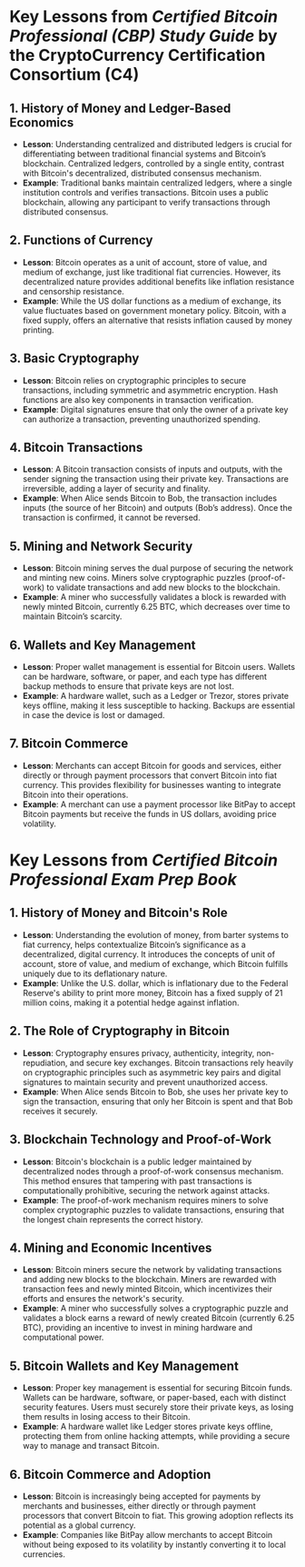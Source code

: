 # Key Lessons from *Certified Bitcoin Professional (CBP) Study Guide* by the CryptoCurrency Certification Consortium (C4)

## 1. History of Money and Ledger-Based Economics
- **Lesson**: Understanding centralized and distributed ledgers is crucial for differentiating between traditional financial systems and Bitcoin’s blockchain. Centralized ledgers, controlled by a single entity, contrast with Bitcoin's decentralized, distributed consensus mechanism.
- **Example**: Traditional banks maintain centralized ledgers, where a single institution controls and verifies transactions. Bitcoin uses a public blockchain, allowing any participant to verify transactions through distributed consensus.

## 2. Functions of Currency
- **Lesson**: Bitcoin operates as a unit of account, store of value, and medium of exchange, just like traditional fiat currencies. However, its decentralized nature provides additional benefits like inflation resistance and censorship resistance.
- **Example**: While the US dollar functions as a medium of exchange, its value fluctuates based on government monetary policy. Bitcoin, with a fixed supply, offers an alternative that resists inflation caused by money printing.

## 3. Basic Cryptography
- **Lesson**: Bitcoin relies on cryptographic principles to secure transactions, including symmetric and asymmetric encryption. Hash functions are also key components in transaction verification.
- **Example**: Digital signatures ensure that only the owner of a private key can authorize a transaction, preventing unauthorized spending.

## 4. Bitcoin Transactions
- **Lesson**: A Bitcoin transaction consists of inputs and outputs, with the sender signing the transaction using their private key. Transactions are irreversible, adding a layer of security and finality.
- **Example**: When Alice sends Bitcoin to Bob, the transaction includes inputs (the source of her Bitcoin) and outputs (Bob’s address). Once the transaction is confirmed, it cannot be reversed.

## 5. Mining and Network Security
- **Lesson**: Bitcoin mining serves the dual purpose of securing the network and minting new coins. Miners solve cryptographic puzzles (proof-of-work) to validate transactions and add new blocks to the blockchain.
- **Example**: A miner who successfully validates a block is rewarded with newly minted Bitcoin, currently 6.25 BTC, which decreases over time to maintain Bitcoin’s scarcity.

## 6. Wallets and Key Management
- **Lesson**: Proper wallet management is essential for Bitcoin users. Wallets can be hardware, software, or paper, and each type has different backup methods to ensure that private keys are not lost.
- **Example**: A hardware wallet, such as a Ledger or Trezor, stores private keys offline, making it less susceptible to hacking. Backups are essential in case the device is lost or damaged.

## 7. Bitcoin Commerce
- **Lesson**: Merchants can accept Bitcoin for goods and services, either directly or through payment processors that convert Bitcoin into fiat currency. This provides flexibility for businesses wanting to integrate Bitcoin into their operations.
- **Example**: A merchant can use a payment processor like BitPay to accept Bitcoin payments but receive the funds in US dollars, avoiding price volatility.

# Key Lessons from *Certified Bitcoin Professional Exam Prep Book*

## 1. History of Money and Bitcoin's Role
- **Lesson**: Understanding the evolution of money, from barter systems to fiat currency, helps contextualize Bitcoin’s significance as a decentralized, digital currency. It introduces the concepts of unit of account, store of value, and medium of exchange, which Bitcoin fulfills uniquely due to its deflationary nature.
- **Example**: Unlike the U.S. dollar, which is inflationary due to the Federal Reserve's ability to print more money, Bitcoin has a fixed supply of 21 million coins, making it a potential hedge against inflation.

## 2. The Role of Cryptography in Bitcoin
- **Lesson**: Cryptography ensures privacy, authenticity, integrity, non-repudiation, and secure key exchanges. Bitcoin transactions rely heavily on cryptographic principles such as asymmetric key pairs and digital signatures to maintain security and prevent unauthorized access.
- **Example**: When Alice sends Bitcoin to Bob, she uses her private key to sign the transaction, ensuring that only her Bitcoin is spent and that Bob receives it securely.

## 3. Blockchain Technology and Proof-of-Work
- **Lesson**: Bitcoin's blockchain is a public ledger maintained by decentralized nodes through a proof-of-work consensus mechanism. This method ensures that tampering with past transactions is computationally prohibitive, securing the network against attacks.
- **Example**: The proof-of-work mechanism requires miners to solve complex cryptographic puzzles to validate transactions, ensuring that the longest chain represents the correct history.

## 4. Mining and Economic Incentives
- **Lesson**: Bitcoin miners secure the network by validating transactions and adding new blocks to the blockchain. Miners are rewarded with transaction fees and newly minted Bitcoin, which incentivizes their efforts and ensures the network's security.
- **Example**: A miner who successfully solves a cryptographic puzzle and validates a block earns a reward of newly created Bitcoin (currently 6.25 BTC), providing an incentive to invest in mining hardware and computational power.

## 5. Bitcoin Wallets and Key Management
- **Lesson**: Proper key management is essential for securing Bitcoin funds. Wallets can be hardware, software, or paper-based, each with distinct security features. Users must securely store their private keys, as losing them results in losing access to their Bitcoin.
- **Example**: A hardware wallet like Ledger stores private keys offline, protecting them from online hacking attempts, while providing a secure way to manage and transact Bitcoin.

## 6. Bitcoin Commerce and Adoption
- **Lesson**: Bitcoin is increasingly being accepted for payments by merchants and businesses, either directly or through payment processors that convert Bitcoin to fiat. This growing adoption reflects its potential as a global currency.
- **Example**: Companies like BitPay allow merchants to accept Bitcoin without being exposed to its volatility by instantly converting it to local currencies.
